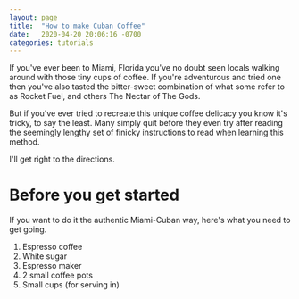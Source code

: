 ```yaml
---
layout: page
title:  "How to make Cuban Coffee"
date:   2020-04-20 20:06:16 -0700
categories: tutorials
---
```


If you've ever been to Miami, Florida you've no doubt seen locals walking around with those tiny cups of coffee. If you're adventurous and tried one then you've also tasted the bitter-sweet combination of what some refer to as Rocket Fuel, and others The Nectar of The Gods.

But if you've ever tried to recreate this unique coffee delicacy you know it's tricky, to say the least. Many simply quit before they even try after reading the seemingly lengthy set of finicky instructions to read when learning this method.

I'll get right to the directions.

# Before you get started
If you want to do it the authentic Miami-Cuban way, here's what you need to get going.

1. Espresso coffee
2. White sugar
3. Espresso maker
4. 2 small coffee pots
5. Small cups (for serving in)